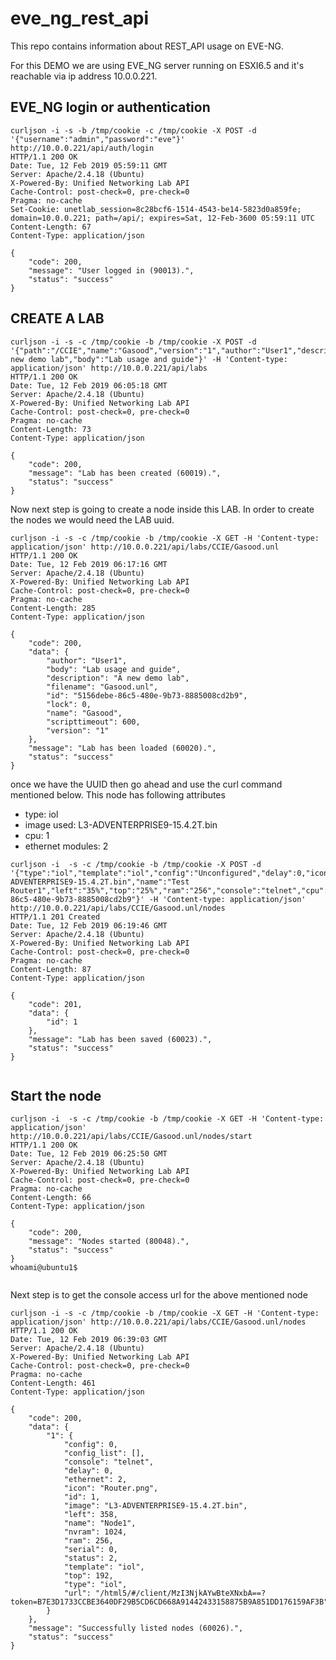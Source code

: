 # eve_ng_rest_api

This repo contains information about REST_API usage on EVE-NG.

For this DEMO we are using EVE_NG server running on ESXI6.5 and it's reachable via ip address 10.0.0.221.


**EVE_NG login or authentication**
----------------------------------

```
curljson -i -s -b /tmp/cookie -c /tmp/cookie -X POST -d '{"username":"admin","password":"eve"}' http://10.0.0.221/api/auth/login
HTTP/1.1 200 OK
Date: Tue, 12 Feb 2019 05:59:11 GMT
Server: Apache/2.4.18 (Ubuntu)
X-Powered-By: Unified Networking Lab API
Cache-Control: post-check=0, pre-check=0
Pragma: no-cache
Set-Cookie: unetlab_session=8c28bcf6-1514-4543-be14-5823d0a859fe; domain=10.0.0.221; path=/api/; expires=Sat, 12-Feb-3600 05:59:11 UTC
Content-Length: 67
Content-Type: application/json

{
    "code": 200,
    "message": "User logged in (90013).",
    "status": "success"
}

```

**CREATE A LAB**
---------------

```
curljson -i -s -c /tmp/cookie -b /tmp/cookie -X POST -d '{"path":"/CCIE","name":"Gasood","version":"1","author":"User1","description":"A new demo lab","body":"Lab usage and guide"}' -H 'Content-type: application/json' http://10.0.0.221/api/labs
HTTP/1.1 200 OK
Date: Tue, 12 Feb 2019 06:05:18 GMT
Server: Apache/2.4.18 (Ubuntu)
X-Powered-By: Unified Networking Lab API
Cache-Control: post-check=0, pre-check=0
Pragma: no-cache
Content-Length: 73
Content-Type: application/json

{
    "code": 200,
    "message": "Lab has been created (60019).",
    "status": "success"
}

```


Now next step is going to create a node inside this LAB. In order to create the nodes we would need the LAB uuid.

```
curljson -i -s -c /tmp/cookie -b /tmp/cookie -X GET -H 'Content-type: application/json' http://10.0.0.221/api/labs/CCIE/Gasood.unl
HTTP/1.1 200 OK
Date: Tue, 12 Feb 2019 06:17:16 GMT
Server: Apache/2.4.18 (Ubuntu)
X-Powered-By: Unified Networking Lab API
Cache-Control: post-check=0, pre-check=0
Pragma: no-cache
Content-Length: 285
Content-Type: application/json

{
    "code": 200,
    "data": {
        "author": "User1",
        "body": "Lab usage and guide",
        "description": "A new demo lab",
        "filename": "Gasood.unl",
        "id": "5156debe-86c5-480e-9b73-8885008cd2b9",
        "lock": 0,
        "name": "Gasood",
        "scripttimeout": 600,
        "version": "1"
    },
    "message": "Lab has been loaded (60020).",
    "status": "success"
}

```

once we have the UUID then go ahead and use the curl command mentioned below.  This node has following attributes

* type: iol
* image used: L3-ADVENTERPRISE9-15.4.2T.bin
* cpu: 1
* ethernet modules: 2



```
curljson -i  -s -c /tmp/cookie -b /tmp/cookie -X POST -d '{"type":"iol","template":"iol","config":"Unconfigured","delay":0,"icon":"Router.png","image":"L3-ADVENTERPRISE9-15.4.2T.bin","name":"Test Router1","left":"35%","top":"25%","ram":"256","console":"telnet","cpu":1,"ethernet":2,"uuid":"5156debe-86c5-480e-9b73-8885008cd2b9"}' -H 'Content-type: application/json' http://10.0.0.221/api/labs/CCIE/Gasood.unl/nodes
HTTP/1.1 201 Created
Date: Tue, 12 Feb 2019 06:19:46 GMT
Server: Apache/2.4.18 (Ubuntu)
X-Powered-By: Unified Networking Lab API
Cache-Control: post-check=0, pre-check=0
Pragma: no-cache
Content-Length: 87
Content-Type: application/json

{
    "code": 201,
    "data": {
        "id": 1
    },
    "message": "Lab has been saved (60023).",
    "status": "success"
}


```

**Start the node**
-------------------


```
curljson -i  -s -c /tmp/cookie -b /tmp/cookie -X GET -H 'Content-type: application/json' http://10.0.0.221/api/labs/CCIE/Gasood.unl/nodes/start
HTTP/1.1 200 OK
Date: Tue, 12 Feb 2019 06:25:50 GMT
Server: Apache/2.4.18 (Ubuntu)
X-Powered-By: Unified Networking Lab API
Cache-Control: post-check=0, pre-check=0
Pragma: no-cache
Content-Length: 66
Content-Type: application/json

{
    "code": 200,
    "message": "Nodes started (80048).",
    "status": "success"
}
whoami@ubuntu1$


```

Next step is to get the console access url for the above mentioned node

```
curljson -i -s -c /tmp/cookie -b /tmp/cookie -X GET -H 'Content-type: application/json' http://10.0.0.221/api/labs/CCIE/Gasood.unl/nodes
HTTP/1.1 200 OK
Date: Tue, 12 Feb 2019 06:39:03 GMT
Server: Apache/2.4.18 (Ubuntu)
X-Powered-By: Unified Networking Lab API
Cache-Control: post-check=0, pre-check=0
Pragma: no-cache
Content-Length: 461
Content-Type: application/json

{
    "code": 200,
    "data": {
        "1": {
            "config": 0,
            "config_list": [],
            "console": "telnet",
            "delay": 0,
            "ethernet": 2,
            "icon": "Router.png",
            "id": 1,
            "image": "L3-ADVENTERPRISE9-15.4.2T.bin",
            "left": 358,
            "name": "Node1",
            "nvram": 1024,
            "ram": 256,
            "serial": 0,
            "status": 2,
            "template": "iol",
            "top": 192,
            "type": "iol",
            "url": "/html5/#/client/MzI3NjkAYwBteXNxbA==?token=B7E3D1733CCBE3640DF29B5CD6CD668A91442433158875B9A851DD176159AF3B"
        }
    },
    "message": "Successfully listed nodes (60026).",
    "status": "success"
}

```
